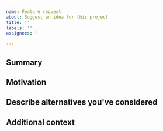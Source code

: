 ```yaml
---
name: Feature request
about: Suggest an idea for this project
title: ''
labels: ''
assignees: ''

---
```


<!--

Have you read Atom's Code of Conduct? By filing an Issue, you are expected to comply with it, including treating everyone with respect: https://github.com/atom/.github/blob/master/CODE_OF_CONDUCT.md

Do you want to ask a question? Are you looking for support? The Atom message board is the best place for getting support: https://discuss.atom.io

---

Keep in mind that Atom is highly customizable in a number of ways and we strongly prefer that you consider these options before filing this issue:

* https://flight-manual.atom.io/using-atom/sections/basic-customization/: tweak Atom's configuration, styles, and keybindings.
* https://flight-manual.atom.io/using-atom/sections/atom-packages/: install a community package.
* https://flight-manual.atom.io/hacking-atom/: use the Atom API in your init script, to create a package, or to enhance an existing package.

If you're convinced that none of these options are appropriate for the feature you want, please explain why that's the case by completely filling out the issue template below.

Also note that the Atom team has finite resources so it's unlikely that we'll work on feature requests. If we're interested in a particular feature however, we'll follow up and ask you to submit an RFC to talk about it in more detail.

-->

## Summary

<!-- One paragraph explanation of the feature. -->

## Motivation

<!-- Why are we doing this? What use cases does it support? What is the expected outcome? -->

## Describe alternatives you've considered

<!-- A clear and concise description of the alternative solutions you've considered. Be sure to explain why Atom's existing customizability isn't suitable for this feature. -->

## Additional context

<!-- Add any other context or screenshots about the feature request here. -->
